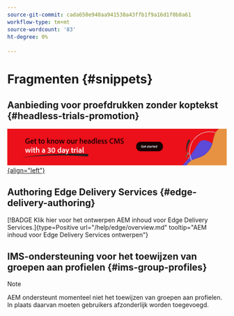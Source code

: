 ```yaml
---
source-git-commit: cada650e940aa941538a43ffb1f9a16d1f0b8a61
workflow-type: tm+mt
source-wordcount: '83'
ht-degree: 0%

---
```

# Fragmenten {#snippets}

## Aanbieding voor proefdrukken zonder koptekst {#headless-trials-promotion}

[![Ontdek onze headless CMS met proefversie van 30 dagen](./assets/aem-headless-trial-promo.png){align="left"}](https://commerce.adobe.com/business-trial/sign-up?items%5B0%5D%5Bid%5D=649A1AF5CBC5467A25E84F2561274821&amp;cli=headless_exl_banner_campaign&amp;co=US&amp;lang=en)

## Authoring Edge Delivery Services {#edge-delivery-authoring}

[!BADGE Klik hier voor het ontwerpen AEM inhoud voor Edge Delivery Services.]{type=Positive url="/help/edge/overview.md" tooltip="AEM inhoud voor Edge Delivery Services ontwerpen"}

## IMS-ondersteuning voor het toewijzen van groepen aan profielen {#ims-group-profiles}

>[!NOTE]
>
>AEM ondersteunt momenteel niet het toewijzen van groepen aan profielen. In plaats daarvan moeten gebruikers afzonderlijk worden toegevoegd.

